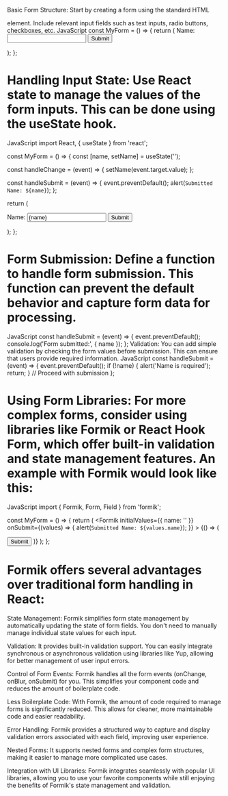 Basic Form Structure: Start by creating a form using the standard HTML <form> element. Include relevant input fields such as text inputs, radio buttons, checkboxes, etc.
JavaScript
const MyForm = () => {
  return (
    <form onSubmit={handleSubmit}>
      <label>
        Name:
        <input type="text" name="name" />
      </label>
      <button type="submit">Submit</button>
    </form>
  );
};

# Handling Input State: Use React state to manage the values of the form inputs. This can be done using the useState hook.
JavaScript
import React, { useState } from 'react';

const MyForm = () => {
  const [name, setName] = useState('');

  const handleChange = (event) => {
    setName(event.target.value);
  };

  const handleSubmit = (event) => {
    event.preventDefault();
    alert(`Submitted Name: ${name}`);
  };

  return (
    <form onSubmit={handleSubmit}>
      <label>
        Name:
        <input type="text" value={name} onChange={handleChange} />
      </label>
      <button type="submit">Submit</button>
    </form>
  );
};

# Form Submission: Define a function to handle form submission. This function can prevent the default behavior and capture form data for processing.
JavaScript
const handleSubmit = (event) => {
  event.preventDefault();
  console.log('Form submitted:', { name });
};
Validation: You can add simple validation by checking the form values before submission. This can ensure that users provide required information.
JavaScript
const handleSubmit = (event) => {
  event.preventDefault();
  if (!name) {
    alert('Name is required');
    return;
  }
  // Proceed with submission
};

# Using Form Libraries: For more complex forms, consider using libraries like Formik or React Hook Form, which offer built-in validation and state management features. An example with Formik would look like this:
JavaScript
import { Formik, Form, Field } from 'formik';

const MyForm = () => {
  return (
    <Formik
      initialValues={{ name: '' }}
      onSubmit={(values) => {
        alert(`Submitted Name: ${values.name}`);
      }}
    >
      {() => (
        <Form>
          <Field name="name" placeholder="Name" />
          <button type="submit">Submit</button>
        </Form>
      )}
    </Formik>
  );
};

# Formik offers several advantages over traditional form handling in React:
State Management: Formik simplifies form state management by automatically updating the state of form fields. You don't need to manually manage individual state values for each input.

Validation: It provides built-in validation support. You can easily integrate synchronous or asynchronous validation using libraries like Yup, allowing for better management of user input errors.

Control of Form Events: Formik handles all the form events (onChange, onBlur, onSubmit) for you. This simplifies your component code and reduces the amount of boilerplate code.

Less Boilerplate Code: With Formik, the amount of code required to manage forms is significantly reduced. This allows for cleaner, more maintainable code and easier readability.

Error Handling: Formik provides a structured way to capture and display validation errors associated with each field, improving user experience.

Nested Forms: It supports nested forms and complex form structures, making it easier to manage more complicated use cases.

Integration with UI Libraries: Formik integrates seamlessly with popular UI libraries, allowing you to use your favorite components while still enjoying the benefits of Formik's state management and validation.